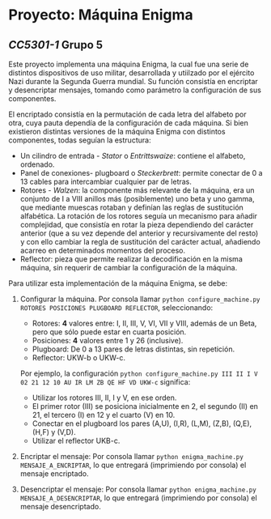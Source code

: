 # Proyecto: Máquina Enigma
## *CC5301-1* Grupo 5

Este proyecto implementa una máquina Enigma, la cual fue una serie de distintos dispositivos de uso militar, desarrollada y utiilzado por el ejército Nazi durante la Segunda Guerra mundial. Su función consistía en encriptar y desencriptar mensajes, tomando como parámetro la configuración de sus componentes.

El encriptado consistía en la permutación de cada letra del alfabeto por otra, cuya pauta dependía de la configuración de cada máquina. Si bien existieron distintas versiones de la máquina Enigma con distintos componentes, todas seguían la estructura:
* Un cilindro de entrada - *Stator* o *Entrittswaize*: contiene el alfabeto, ordenado.
* Panel de conexiones- plugboard o *Steckerbrett*: permite conectar de 0 a 13 cables para intercambiar cualquier par de letras.
* Rotores - *Walzen*: la componente más relevante de la máquina, era un conjunto de I a VIII anillos más (posiblemente) uno beta y uno gamma, que mediante muescas rotaban y definían las reglas de sustitución alfabética. La rotación de los rotores seguía un mecanismo para añadir complejidad, que consistía en rotar la pieza dependiendo del carácter anterior (que a su vez depende del anterior y recursivamente del resto) y con ello cambiar la regla de sustitución del carácter actual, añadiendo acarreo en determinados momentos del proceso.
* Reflector: pieza que permite realizar la decodificación en la misma máquina, sin requerir de cambiar la configuración de la máquina.

Para utilizar esta implementación de la máquina Enigma, se debe:
1. Configurar la máquina.
    Por consola llamar `python configure_machine.py ROTORES POSICIONES PLUGBOARD REFLECTOR`, seleccionando:
    * Rotores: **4** valores entre: I, II, III, V, VI, VII y VIII, además de un Beta, pero que sólo puede estar en cuarta posición.
    * Posiciones: **4** valores entre 1 y 26 (inclusive).
    * Plugboard: De 0 a 13 pares de letras distintas, sin repetición.
    * Reflector: UKW-b o UKW-c.
    
    Por ejemplo, la configuración `python configure_machine.py III II I V 02 21 12 10 AU IR LM ZB QE HF VD UKW-c` significa:
    
    * Utilizar los rotores III, II, I y V, en ese orden.
    * El primer rotor (III) se posiciona inicialmente en 2, el segundo (II) en 21, el tercero (I) en 12 y el cuarto (V) en 10.
    * Conectar en el plugboard los pares (A,U), (I,R), (L,M), (Z,B), (Q,E), (H,F) y (V,D).
    * Utilizar el reflector UKB-c.

2. Encriptar el mensaje:
    Por consola llamar `python enigma_machine.py MENSAJE_A_ENCRIPTAR`, lo que entregará (imprimiendo por consola) el mensaje encriptado.

3. Desencriptar el mensaje:
    Por consola llamar `python enigma_machine.py MENSAJE_A_DESENCRIPTAR`, lo que entregará (imprimiendo por consola) el mensaje desencriptado.